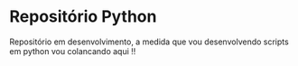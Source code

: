 # Repositório Python

Repositório em desenvolvimento, a medida que vou desenvolvendo scripts 
em python vou colancando aqui !!